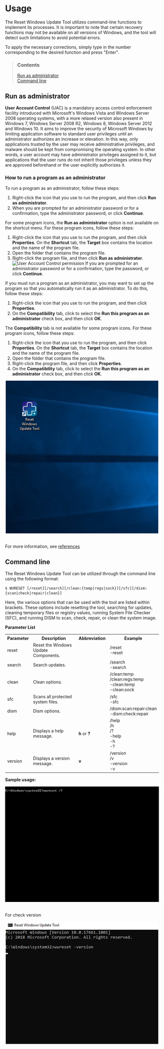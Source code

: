 # Usage

The Reset Windows Update Tool utilizes command-line functions to implement its processes. It is important to note that certain recovery functions may not be available on all versions of Windows, and the tool will detect such limitations to avoid potential errors.

To apply the necessary corrections, simply type in the number corresponding to the desired function and press "Enter".

> ### Contents
>
> [Run as administrator](#run-as-administrator) <br />
> [Command line](#command-line)

## Run as administrator

**User Account Control** (UAC) is a mandatory access control enforcement facility introduced with Microsoft's Windows Vista and Windows Server 2008 operating systems, with a more relaxed version also present in Windows 7, Windows Server 2008 R2, Windows 8, Windows Server 2012 and Windows 10. It aims to improve the security of Microsoft Windows by limiting application software to standard user privileges until an administrator authorizes an increase or elevation. In this way, only applications trusted by the user may receive administrative privileges, and malware should be kept from compromising the operating system. In other words, a user account may have administrator privileges assigned to it, but applications that the user runs do not inherit those privileges unless they are approved beforehand or the user explicitly authorizes it.

### How to run a program as an administrator

To run a program as an administrator, follow these steps:

1. Right-click the icon that you use to run the program, and then click **Run as administrator**.
2. When you are prompted for an administrator password or for a confirmation, type the administrator password, or click **Continue**.

For some program icons, the **Run as administrator** option is not available on the shortcut menu. For these program icons, follow these steps:

1. Right-click the icon that you use to run the program, and then click **Properties**. On the **Shortcut** tab, the **Target** box contains the location and the name of the program file.
2. Open the folder that contains the program file.
3. Right-click the program file, and then click **Run as administrator**. ![User Account Control permission](https://sawinternal.blob.core.windows.net/gds-images/support/kbgraphics/public/en-us/securityshield.jpg) If you are prompted for an administrator password or for a confirmation, type the password, or click **Continue**.

If you must run a program as an administrator, you may want to set up the program so that you automatically run it as an administrator. To do this, follow these steps:

1. Right-click the icon that you use to run the program, and then click **Properties**.
2. On the **Compatibility** tab, click to select the **Run this program as an administrator** check box, and then click **OK**.

The **Compatibility** tab is not available for some program icons. For these program icons, follow these steps:

1. Right-click the icon that you use to run the program, and then click **Properties**. On the **Shortcut** tab, the **Target** box contains the location and the name of the program file.
2. Open the folder that contains the program file.
3. Right-click the program file, and then click **Properties**.
4. On the **Compatibility** tab, click to select the **Run this program as an administrator** check box, and then click **OK**.

<div align="center">
	<img src="assets/images/runas.gif" alt="runas">
</div>
<br />

For more information, see [references](https://support.microsoft.com/en-us/kb/922708)

## Command line

The Reset Windows Update Tool can be utilized through the command line using the following format:

```
$ WURESET [/reset][/search][/clean:{temp|regs|sock}][/sfc][/dism:{scan|check|repair|clean}]
```

Here, the various options that can be used with the tool are listed within brackets. These options include resetting the tool, searching for updates, cleaning temporary files or registry values, running System File Checker (SFC), and running DISM to scan, check, repair, or clean the system image.

**Parameter List**

<table border="0" cellpadding="4">
	<tr>
		<th>
			Parameter
		</th>
		<th>
			Description
		</th>
		<th>
			Abbreviation
		</th>
		<th>
			Example
		</th>
	</tr>
	<tr>
		<td>
			reset
		</td>
		<td>
			Reset the Windows Update Components.
		</td>
		<td>
		</td>
		<td>
			/reset <br />
			-reset
		</td>
	</tr>
	<tr>
		<td>
			search
		</td>
		<td>
			Search updates.
		</td>
		<td>
		</td>
		<td>
			/search <br />
			-search
		</td>
	</tr>
	<tr>
		<td>
			clean
		</td>
		<td>
			Clean options.
		</td>
		<td>
		</td>
		<td>
			/clean:temp <br />
			/clean:regs:temp <br />
			-clean:temp <br />
			-clean:sock
		</td>
	</tr>
	<tr>
		<td>
			sfc
		</td>
		<td>
			Scans all protected system files.
		</td>
		<td>
		</td>
		<td>
			/sfc <br />
			-sfc
		</td>
	</tr>
	<tr>
		<td>
			dism
		</td>
		<td>
			Dism options.
		</td>
		<td>
		</td>
		<td>
			/dism:scan:repair:clean <br />
			-dism:check:repair
		</td>
	</tr>
	<tr>
		<td>
			help
		</td>
		<td>
			Displays a help message.
		</td>
		<td>
			<b>h</b> or <b>?</b>
		</td>
		<td>
			/help <br />
			/h <br />
			/? <br />
			-help <br />
			-h <br />
			-?
		</td>
	</tr>
	<tr>
		<td>
			version
		</td>
		<td>
			Displays a version message.
		</td>
		<td>
			<b>v</b>
		</td>
		<td>
			/version <br />
			/v <br />
			-version <br />
			-v
		</td>
	</tr>
</table>

**Sample usage:**

<div align="center">
	<img src="assets/images/commands.gif" alt="command line">
</div>
<br />

For check version

<div align="center">
	<img src="assets/images/version.gif" alt="version">
</div>
